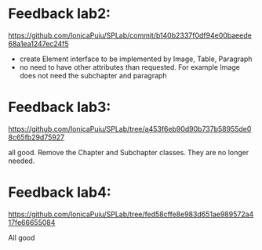 # Feedback lab2: 
https://github.com/IonicaPuiu/SPLab/commit/b140b2337f0df94e00baeede68a1ea1247ec24f5

- create Element interface to be implemented by Image, Table, Paragraph
- no need to have other attributes than requested. For example Image does not need the subchapter and paragraph

# Feedback lab3: 
https://github.com/IonicaPuiu/SPLab/tree/a453f6eb90d90b737b58955de08c65fb29d75927

all good. Remove the Chapter and Subchapter classes. They are no longer needed.

# Feedback lab4:
https://github.com/IonicaPuiu/SPLab/tree/fed58cffe8e983d651ae989572a417fe66655084

All good
